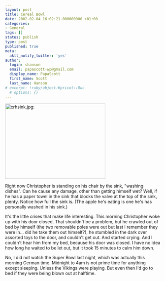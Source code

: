 ```yaml
---
layout: post
title: Cereal Bowl
date: 2002-02-04 16:02:21.000000000 +01:00
categories:
- General
tags: []
status: publish
type: post
published: true
meta:
  aktt_notify_twitter: 'yes'
author:
  login: shanson
  email: papascott-wp@gmail.com
  display_name: PapaScott
  first_name: Scott
  last_name: Hanson
# excerpt: !ruby/object:Hpricot::Doc
  # options: {}
---
```

<p><img src="http://www.papascott.de/wordpress/wp-content/uploads/2002/02/crhsink.jpg" height="244" width="325" border="0" alt="crhsink.jpg: " /></p>
<p>Right now Christopher is standing on his chair by the sink, "washing dishes". Can he cause any damage, other than getting himself wet? Well, if he has a paper towel in the sink that blocks the valve at the top of the sink, plenty. Notice how full the sink is. (The apple he's eating is one he's has personally washed in his sink.)</p>
<p>It's the little crises that make life interesting. This morning Christopher woke up with his door closed. That shouldn't be a problem, but he crawled out of bed by himself (the two removable poles were out but last I remember they were in... did he take them out himself?), he stumbled in the dark over assorted toys to the door, and couldn't get out. And started crying. And I couldn't hear him from my bed, because his door was closed. I have no idea how long he waited to be let out, but it took 15 minutes to calm him down.</p>
<p>No, I did not watch the Super Bowl last night, which was actually this morning German time. Midnight to 4am is not prime time for anything except sleeping. Unless the Vikings were playing. But even then I'd go to bed if they were being blown out at halftime.</p>
